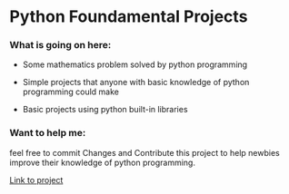 
# Python Foundamental Projects

### What is going on here:

* Some mathematics problem solved by python programming

* Simple projects that anyone with basic knowledge of python programming could make

* Basic projects using python built-in libraries


### Want to help me:

feel free to commit Changes and Contribute this project to help newbies improve their knowledge of python programming.

[Link to project](https://github.com/tahajalili/Python-Fundamentals)
 
